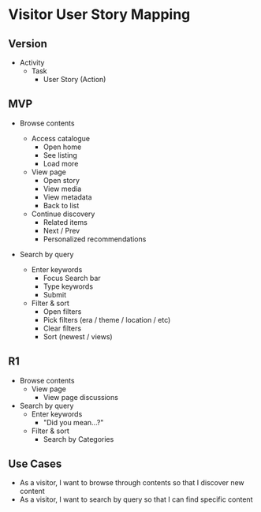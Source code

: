 # Visitor User Story Mapping

## Version
- Activity
    - Task
        - User Story (Action)

## MVP
- Browse contents
    - Access catalogue 
        - Open home
        - See listing
        - Load more
    - View page
        - Open story
        - View media
        - View metadata
        - Back to list
    - Continue discovery 
        - Related items
        - Next / Prev
        - Personalized recommendations

- Search by query
    - Enter keywords
        - Focus Search bar
        - Type keywords
        - Submit
    - Filter & sort
        - Open filters
        - Pick filters (era / theme / location / etc)
        - Clear filters
        - Sort (newest / views)
## R1
- Browse contents
    - View page
        - View page discussions
- Search by query
    - Enter keywords
        - "Did you mean...?"
    - Filter & sort
        - Search by Categories


## Use Cases
- As a visitor, I want to browse through contents so that I discover new content
- As a visitor, I want to search by query so that I can find specific content
